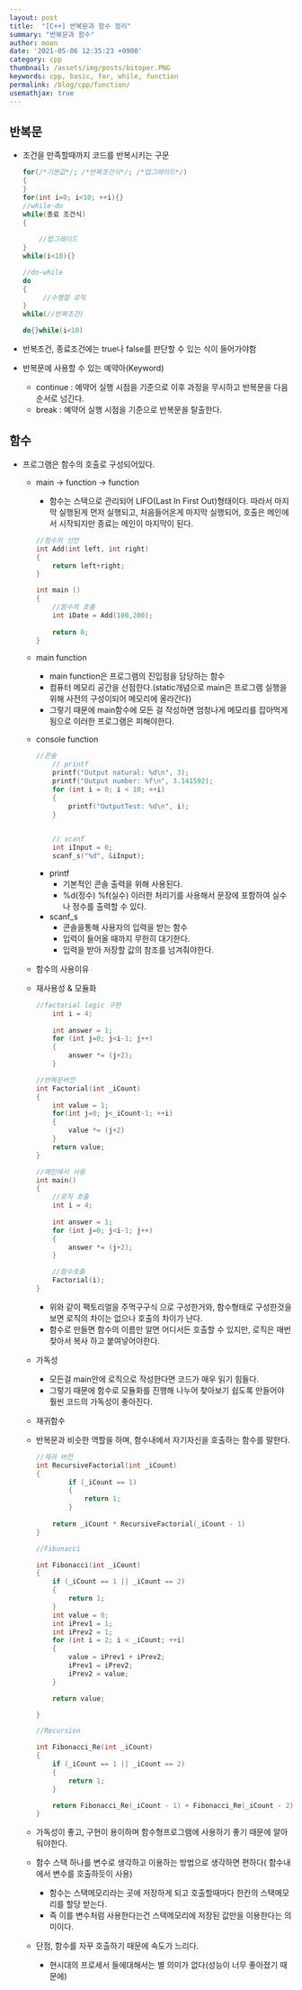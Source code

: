 ```yaml
---
layout: post
title:  "[C++] 반복문과 함수 정리"
summary: "반복문과 함수"
author: moon
date: '2021-05-06 12:35:23 +0900'
category: cpp
thumbnail: /assets/img/posts/bitoper.PNG
keywords: cpp, basic, for, while, function
permalink: /blog/cpp/function/
usemathjax: true
---
```

## 반복문

- 조건을 만족할때까지 코드를 반복시키는 구문

    ```cpp
    for(/*기본값*/; /*반복조건식*/; /*업그레이드*/)
    {
    }
    for(int i=0; i<10; ++i){}
    //while-do
    while(종료 조건식)
    {
    	
    	//업그레이드
    }
    while(i<10){}

    //do-while
    do
    {
    	 //수행할 로직	
    }
    while(//반복조건)

    do{}while(i<10)
    ```

- 반복조건, 종료조건에는 true나 false를 판단할 수 있는 식이 들어가야함
- 반복문에 사용할 수 있는 예약아(Keyword)
    - continue : 예약어 실행 시점을 기준으로 이후 과정을 무시하고 반복문을 다음순서로 넘긴다.
    - break :  예약어 실행 시점을 기준으로 반복문을 탈출한다.

## 함수

- 프로그램은 함수의 호출로 구성되어있다.
    - main → function → function
        - 함수는 스택으로 관리되어 LIFO(Last In First Out)형태이다. 따라서 마지막 실행된게 먼저 실행되고, 처음들어온게 마지막 실행되어, 호출은 메인에서 시작되지만 종료는 메인이 마지막이 된다.

        ```cpp
        //함수의 선언
        int Add(int left, int right)
        {
        	return left+right;
        }

        int main ()
        {
        	//함수의 호출
        	int iDate = Add(100,200);
        	
        	return 0;
        }
        ```

    - main function
        - main function은 프로그램의 진입점을 담당하는 함수
        - 컴퓨터 메모리 공간을 선점한다.(static개념으로 main은 프로그램 실행을 위해 사전의 구성이되어 메모리에 올라간다)
        - 그렇기 때문에 main함수에 모든 걸 작성하면 엄청나게 메모리를 잡아먹게됨으로 이러한 프로그램은 피해야한다.
    - console function

        ```cpp
        //콘솔
        	// printf
        	printf("Output natural: %d\n", 3);
        	printf("Output number: %f\n", 3.141592);
        	for (int i = 0; i < 10; ++i) 
        	{
        		printf("OutputTest: %d\n", i);
        	}
        	

        	// scanf
        	int iInput = 0;
        	scanf_s("%d", &iInput);
        ```

        - printf
            - 기본적인 콘솔 출력을 위해 사용된다.
            - %d(정수) %f(실수) 이러한 처리기를 사용해서 문장에 포함하여 실수나 정수를 출력할 수 있다.
        - scanf_s
            - 콘솔을통해 사용자의 입력을 받는 함수
            - 입력이 들어올 때까지 무한히 대기한다.
            - 입력을 받아 저장할 값의 참조를 넘겨줘야한다.
    - 함수의 사용이유
    - 재사용성 & 모듈화

        ```cpp
        //factorial logic 구현
        	int i = 4;
        	
        	int answer = 1;
        	for (int j=0; j<i-1; j++) 
        	{
        		answer *= (j+2);
        	}

        //반복문버전
        int Factorial(int _iCount)
        {
        	int value = 1;
        	for(int j=0; j<_iCount-1; ++i)
        	{
        		value *= (j+2)
        	}
        	return value;
        }

        //메인에서 사용
        int main()
        {
        	//로직 호출
        	int i = 4;
        	
        	int answer = 1;
        	for (int j=0; j<i-1; j++) 
        	{
        		answer *= (j+2);
        	}

        	//함수호출
        	Factorial(i);
        }
        ```

        - 위와 같이 팩토리얼을 주먹구구식 으로 구성한거와, 함수형태로 구성한것을 보면 로직의 차이는 없으나 호출의 차이가 난다.
        - 함수로 만들면 함수의 이름만 알면 어디서든 호출할 수 있지만, 로직은 매번 찾아서 복사 하고 붙여넣어야한다.
        
    - 가독성
        - 모든걸 main안에 로직으로 작성한다면 코드가 매우 읽기 힘들다.
        - 그렇기 때문에 함수로 모듈화를 진행해 나누어 찾아보기 쉽도록 만들어야 훨씬 코드의 가독성이 좋아진다.

    - 재귀함수
    - 반복문과 비슷한 역할을 하며, 함수내에서 자기자신을 호출하는 함수를 말한다.

        ```cpp
        //재귀 버전
        int RecursiveFactorial(int _iCount) 
        {
        		if (_iCount == 1)
        		{
        			return 1;
        		}
        	
        	return _iCount * RecursiveFactorial(_iCount - 1)
        }

        //Fibonacci

        int Fibonacci(int _iCount)
        {
        	if (_iCount == 1 || _iCount == 2)
        	{
        		return 1;
        	}
        	int value = 0;
        	int iPrev1 = 1;
        	int iPrev2 = 1;
        	for (int i = 2; i < _iCount; ++i)
        	{
        		value = iPrev1 + iPrev2;
        		iPrev1 = iPrev2;
        		iPrev2 = value;
        	}

        	return value;

        }

        //Recursion

        int Fibonacci_Re(int _iCount)
        {
        	if (_iCount == 1 || _iCount == 2)
        	{
        		return 1;
        	}

        	return Fibonacci_Re(_iCount - 1) + Fibonacci_Re(_iCount - 2);
        }
        ```

    - 가독성이 좋고, 구현이 용이하며 함수형프로그램에 사용하기 좋기 때문에 알아둬야한다.
    - 함수 스택 하나를 변수로 생각하고 이용하는 방법으로 생각하면 편하다( 함수내에서 변수를 호출하듯이 사용)
        - 함수는 스택메모리라는 곳에 저장하게 되고 호출할때마다 한칸의 스택메모리를 할당 받는다.
        - 즉 이를 변수처럼 사용한다는건 스택메모리에 저장된 값만을 이용한다는 의미이다.
    - 단점, 함수를 자꾸 호출하기 때문에 속도가 느리다.
        - 현시대의 프로세서 들에대해서는 별 의미가 없다(성능이 너무 좋아졌기 때문에)
